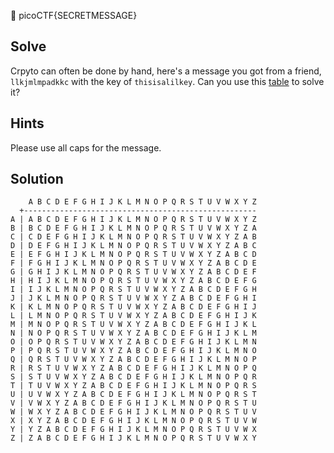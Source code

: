 :checkered_flag: picoCTF{SECRETMESSAGE}

## Solve
Crpyto can often be done by hand, here's a message you got from a friend, `llkjmlmpadkkc` with the key of `thisisalilkey`. Can you use this [table](https://2018shell.picoctf.com/static/43f28853477d7b2ed52e0efbfb04dff7/table.txt) to solve it?

## Hints
Please use all caps for the message.

## Solution
```
    A B C D E F G H I J K L M N O P Q R S T U V W X Y Z
  +----------------------------------------------------
A | A B C D E F G H I J K L M N O P Q R S T U V W X Y Z
B | B C D E F G H I J K L M N O P Q R S T U V W X Y Z A
C | C D E F G H I J K L M N O P Q R S T U V W X Y Z A B
D | D E F G H I J K L M N O P Q R S T U V W X Y Z A B C
E | E F G H I J K L M N O P Q R S T U V W X Y Z A B C D
F | F G H I J K L M N O P Q R S T U V W X Y Z A B C D E
G | G H I J K L M N O P Q R S T U V W X Y Z A B C D E F
H | H I J K L M N O P Q R S T U V W X Y Z A B C D E F G
I | I J K L M N O P Q R S T U V W X Y Z A B C D E F G H
J | J K L M N O P Q R S T U V W X Y Z A B C D E F G H I
K | K L M N O P Q R S T U V W X Y Z A B C D E F G H I J
L | L M N O P Q R S T U V W X Y Z A B C D E F G H I J K
M | M N O P Q R S T U V W X Y Z A B C D E F G H I J K L
N | N O P Q R S T U V W X Y Z A B C D E F G H I J K L M
O | O P Q R S T U V W X Y Z A B C D E F G H I J K L M N
P | P Q R S T U V W X Y Z A B C D E F G H I J K L M N O
Q | Q R S T U V W X Y Z A B C D E F G H I J K L M N O P
R | R S T U V W X Y Z A B C D E F G H I J K L M N O P Q
S | S T U V W X Y Z A B C D E F G H I J K L M N O P Q R
T | T U V W X Y Z A B C D E F G H I J K L M N O P Q R S
U | U V W X Y Z A B C D E F G H I J K L M N O P Q R S T
V | V W X Y Z A B C D E F G H I J K L M N O P Q R S T U
W | W X Y Z A B C D E F G H I J K L M N O P Q R S T U V
X | X Y Z A B C D E F G H I J K L M N O P Q R S T U V W
Y | Y Z A B C D E F G H I J K L M N O P Q R S T U V W X
Z | Z A B C D E F G H I J K L M N O P Q R S T U V W X Y
```
